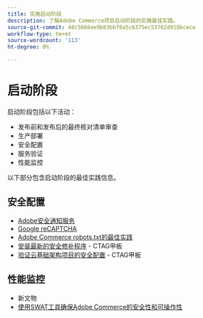 ```yaml
---
title: 实施启动阶段
description: 了解Adobe Commerce项目启动阶段的实施最佳实践。
source-git-commit: 48c5666ee9b83bbf8a5c6375ec53762d918bcece
workflow-type: tm+mt
source-wordcount: '113'
ht-degree: 0%

---
```



# 启动阶段

启动阶段包括以下活动：

- 发布前和发布后的最终核对清单审查
- 生产部署
- 安全配置
- 服务验证
- 性能监控

以下部分包含启动阶段的最佳实践信息。

## 安全配置

- [Adobe安全通知服&#x200B;务](security-notification-service.md)
- [Google reCAPTCHA](https://docs.magento.com/user-guide/stores/security-google-recaptcha.html)
- [Adobe Commerce robots.txt的最佳实&#x200B;践](robots-txt.md)
- [安装最新的安全修补程序](https://helpx.adobe.com/security/products/magento/apsb22-12.html) - CTAG甲板
- [验证云基础架构项目的安全配置](https://devdocs.magento.com/cloud/live/site-launch-checklist.html#security-configuration) - CTAG甲板

## 性能监控

- 新文物
- [使用SWAT工具确保Adobe Commerce的安全性和可操作性](../../../tools/site-wide-analysis-tool/intro.md#integrations-with-other-adobe-commerce-support-tools)

